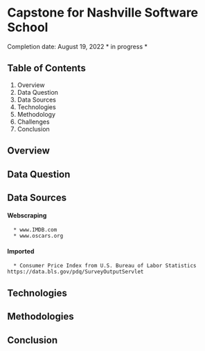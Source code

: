 # Capstone for Nashville Software School
Completion date: August 19, 2022      * in progress *

## Table of Contents
1. Overview
2. Data Question
3. Data Sources
4. Technologies
5. Methodology
6. Challenges
7. Conclusion


## Overview

## Data Question

## Data Sources
  #### Webscraping
      * www.IMDB.com
      * www.oscars.org
  
  #### Imported
      * Consumer Price Index from U.S. Bureau of Labor Statistics https://data.bls.gov/pdq/SurveyOutputServlet

## Technologies

## Methodologies

## Conclusion
